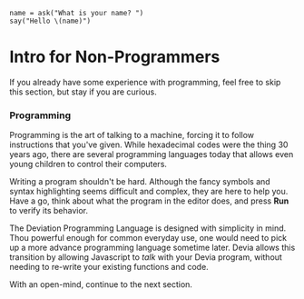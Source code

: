 ```
name = ask("What is your name? ")
say("Hello \(name)")
```
# Intro for Non-Programmers

If you already have some experience with programming, feel free to skip this section, but stay if you are curious.


### Programming
Programming is the art of talking to a machine, forcing it to follow instructions that you've given. While hexadecimal codes were the thing 30 years ago, there are several programming languages today that allows even young children to control their computers.

Writing a program shouldn't be hard. Although the fancy symbols and syntax highlighting seems difficult and complex, they are here to help you. Have a go, think about what the program in the editor does, and press **Run** to verify its behavior.

The Deviation Programming Language is designed with simplicity in mind. Thou powerful enough for common everyday use, one would need to pick up a more advance programming language sometime later. Devia allows this transition by allowing Javascript to *talk* with your Devia program, without needing to re-write your existing functions and code.

 With an open-mind, continue to the next section.
